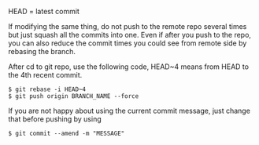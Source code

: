 HEAD = latest commit

If modifying the same thing, do not push to the remote repo several times but just squash all the commits into one. Even if after you push to the repo, you can also reduce the commit times you could see from remote side by rebasing the branch.

After cd to git repo, use the following code, HEAD~4 means from HEAD to the 4th recent commit.
```
$ git rebase -i HEAD~4
$ git push origin BRANCH_NAME --force
```
If you are not happy about using the current commit message, just change that before pushing by using 
```
$ git commit --amend -m "MESSAGE"
```

